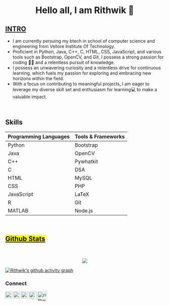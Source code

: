 <h1 align="center"> Hello all, I am Rithwik 👋</h1>
<h2><u><b>INTRO</b> </u></h2>

- I am currently persuing my btech in school of computer science and engineering from Vellore Institute Of Technology.
- Proficient in Python, Java, C++, C, HTML, CSS, JavaScript, and various tools such as Bootstrap, OpenCV, and Git, I possess a strong passion for coding 👨‍💻 and a relentless pursuit of knowledge.
- I possess an unwavering curiosity and a relentless drive for continuous learning, which fuels my passion for exploring and embracing new horizons within the field.
- With a focus on contributing to meaningful projects, I am eager to leverage my diverse skill set and enthusiasm for learning💻 to make a valuable impact.
<br>

<h2 align="left"><b> Skills </b></h2>

| Programming Languages | Tools & Frameworks |
|-----------------------|--------------------|
| Python                | Bootstrap         |
| Java                  | OpenCV            |
| C++                   | Pywhatkit         |
| C                     | DSA               |
| HTML                  | MySQL             |
| CSS                   | PHP               |
| JavaScript            | LaTeX             |
| R                     | Git               |
| MATLAB                | Node.js           |

<br>
<h2 align="left"> <mark><u><b>Github Stats </b></u></mark></h3>
<br/>  
<p align="center">
<a href="https://newgithub-readme-stats.vercel.app/api?username=rithwik003&show_icons=true&count_private=true&theme=merko">
  <img  src="https://newgithub-readme-stats.vercel.app/api?username=rithwik003&show_icons=true&count_private=true&theme=merko"  />
</a>

<br>

<!--![github graph](https://github-readme-activity-graph.cyclic.app/graph?username=rithwik003&theme=react-dark)-->
  [![Rithwik's github activity graph](https://github-readme-activity-graph.vercel.app/graph?username=rithwik003&bg_color=121212&color=4c869e&line=4c919e&point=888686&area=true&hide_border=true)](https://github.com/ashutosh00710/github-readme-activity-graph)
<br/>

### Connect
[<img align="left" alt="rithwik" width="22px" src="https://cdn.jsdelivr.net/npm/simple-icons@v3/icons/googlechrome.svg" />][website]
[<img align="left" alt="rithwik | Twitter" width="22px" src="https://cdn.jsdelivr.net/npm/simple-icons@v3/icons/twitter.svg" />][twitter]
[<img align="left" alt="rithwik | LinkedIn" width="22px" src="https://cdn.jsdelivr.net/npm/simple-icons@v3/icons/linkedin.svg" />][linkedin]
[<img align="left" alt="rithwik | Leetcode" width="24px" src="https://cdn.jsdelivr.net/npm/simple-icons@v3/icons/leetcode.svg" />][Leetcode]
[<img align="left" alt="rithwik | codeforces" width="30px" src="https://cdn.jsdelivr.net/npm/simple-icons@v3/icons/geeksforgeeks.svg" />][GeeksforGeeks]

<br/>

[website]: https://rithwik003.000webhostapp.com/
[twitter]: https://twitter.com/AmaraneniRithw1
[linkedin]: https://www.linkedin.com/in/rithwik-amaraneni-6096b5217/
[Leetcode]: https://leetcode.com/rithwik003/
[GeeksforGeeks]: https://auth.geeksforgeeks.org/user/amaranenirithwik/
